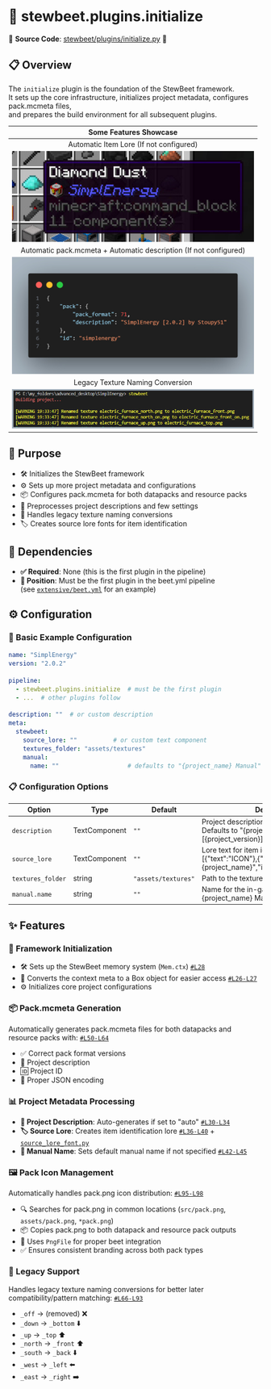 
# 🚀 stewbeet.plugins.initialize

📄 **Source Code**: [stewbeet/plugins/initialize.py](../../python_package/stewbeet/plugins/initialize/__init__.py) 🔗

## 📋 Overview
The `initialize` plugin is the foundation of the StewBeet framework.<br>
It sets up the core infrastructure, initializes project metadata, configures pack.mcmeta files,<br>
and prepares the build environment for all subsequent plugins.<br>

| Some Features Showcase |
|:---:|
| Automatic Item Lore (If not configured) |
| <img src="img/initialize.source_lore.jpg" width="480"> |
| Automatic pack.mcmeta + Automatic description (If not configured) |
| <img src="img/initialize.pack_mcmeta.jpg" width="480"> |
| Legacy Texture Naming Conversion |
| <img src="img/initialize.legacy_texture_naming.jpg" width="480"> |


## 🎯 Purpose
- 🛠️ Initializes the StewBeet framework
- ⚙️ Sets up more project metadata and configurations
- 📦 Configures pack.mcmeta for both datapacks and resource packs
- 📝 Preprocesses project descriptions and few settings
- 🔄 Handles legacy texture naming conversions
- 🏷️ Creates source lore fonts for item identification

## 🔗 Dependencies
- **✅ Required**: None (this is the first plugin in the pipeline)
- **📍 Position**: Must be the first plugin in the beet.yml pipeline<br>
(see [`extensive/beet.yml`](../../templates/extensive/beet.yml) for an example)

## ⚙️ Configuration

### 🎯 Basic Example Configuration
```yaml
name: "SimplEnergy"
version: "2.0.2"

pipeline:
  - stewbeet.plugins.initialize  # must be the first plugin
  - ...  # other plugins follow

description: ""  # or custom description
meta:
  stewbeet:
    source_lore: ""          # or custom text component
    textures_folder: "assets/textures"
    manual:
      name: ""                   # defaults to "{project_name} Manual"
```

### 📋 Configuration Options

| Option | Type | Default | Description |
|--------|------|---------|-------------|
| `description` | TextComponent | `""` | Project description for pack.mcmeta. Defaults to "{project_name} [{project_version}] by {project_author}" |
| `source_lore` | TextComponent | `""` | Lore text for item identification. Defaults [{"text":"ICON"},{"text":" {project_name}","italic":true,"color":"blue"}] |
| `textures_folder` | string | `"assets/textures"` | Path to the textures folder |
| `manual.name` | string | `""` | Name for the in-game manual. Defaults to "{project_name} Manual" |

## ✨ Features

### 🚀 Framework Initialization
- 🛠️ Sets up the StewBeet memory system (`Mem.ctx`) [`#L28`](../../python_package/stewbeet/plugins/initialize/__init__.py#L28)
- 🔄 Converts the context meta to a Box object for easier access [`#L26-L27`](../../python_package/stewbeet/plugins/initialize/__init__.py#L26-L27)
- ⚙️ Initializes core project configurations

### 📦 Pack.mcmeta Generation
Automatically generates pack.mcmeta files for both datapacks and resource packs with: [`#L50-L64`](../../python_package/stewbeet/plugins/initialize/__init__.py#L50-L64)
- ✅ Correct pack format versions
- 📝 Project description
- 🆔 Project ID
- 🔧 Proper JSON encoding

### 📊 Project Metadata Processing
- **📝 Project Description**: Auto-generates if set to "auto" [`#L30-L34`](../../python_package/stewbeet/plugins/initialize/__init__.py#L30-L34)
- **🏷️ Source Lore**: Creates item identification lore [`#L36-L40`](../../python_package/stewbeet/plugins/initialize/__init__.py#L36-L40) + [`source_lore_font.py`](../../python_package/stewbeet/plugins/initialize/source_lore_font.py)
- **📖 Manual Name**: Sets default manual name if not specified [`#L42-L45`](../../python_package/stewbeet/plugins/initialize/__init__.py#L42-L45)

### 🖼️ Pack Icon Management
Automatically handles pack.png icon distribution: [`#L95-L98`](../../python_package/stewbeet/plugins/initialize/__init__.py#L95-L98)
- 🔍 Searches for pack.png in common locations (`src/pack.png`, `assets/pack.png`, `*pack.png`)
- 📦 Copies pack.png to both datapack and resource pack outputs
- 🎨 Uses `PngFile` for proper beet integration
- ✅ Ensures consistent branding across both pack types

### 🔄 Legacy Support
Handles legacy texture naming conversions for better later compatibility/pattern matching: [`#L66-L93`](../../python_package/stewbeet/plugins/initialize/__init__.py#L66-L93)
- `_off` → (removed) ❌
- `_down` → `_bottom` ⬇️
- `_up` → `_top` ⬆️
- `_north` → `_front` ⬆️
- `_south` → `_back` ⬇️
- `_west` → `_left` ⬅️
- `_east` → `_right` ➡️

